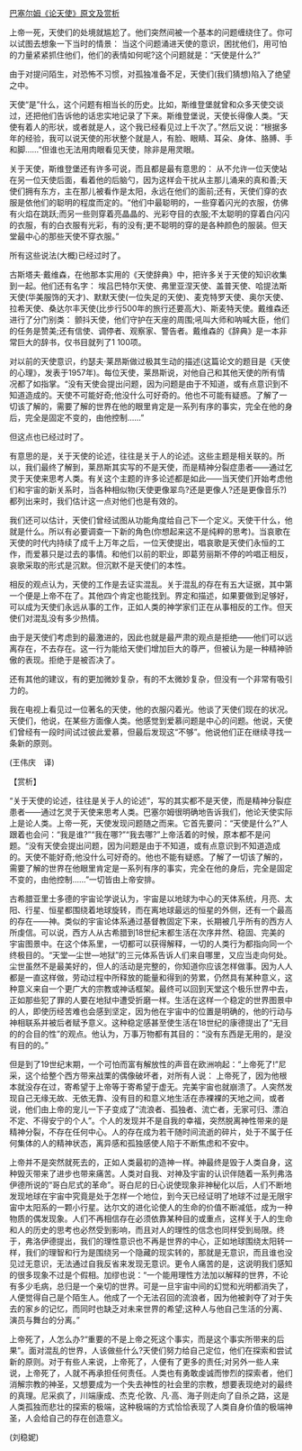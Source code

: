 [巴塞尔姆《论天使》原文及赏析](https://www.vrrw.net/wx/12396.html)

上帝一死，天使们的处境就尴尬了。他们突然间被一个基本的问题缠绕住了。你可以试图去想象一下当时的情景： 当这个问题涌进天使的意识，困扰他们，用可怕的力量紧紧抓住他们，他们的表情如何呢?这个问题就是：“天使是什么?”

由于对提问陌生，对恐怖不习惯，对孤独准备不足，天使们(我们猜想)陷入了绝望之中。

天使“是”什么，这个问题有相当长的历史。比如，斯维登堡就曾和众多天使交谈过，还把他们告诉他的话忠实地记录了下来。斯维登堡说，天使长得像人类。“天使有着人的形状，或者就是人，这个我已经看见过上千次了。”然后又说：“根据多年的经验，我可以说天使的形状整个就是人，有脸、眼睛、耳朵、身体、胳膊、手和脚……”但谁也无法用肉眼看见天使，除非是用灵眼。

关于天使，斯维登堡还有许多可说，而且都是最有意思的： 从不允许一位天使站在另一位天使后面，看着他的后脑勺，因为这样会干扰从主那儿涌来的真和善;天使们拥有东方，主在那儿被看作是太阳，永远在他们的面前;还有，天使们穿的衣服是依他们的聪明的程度而定的。“他们中最聪明的，一些穿着闪光的衣服，仿佛有火焰在跳跃;而另一些则穿着亮晶晶的、光彩夺目的衣服;不太聪明的穿着白闪闪的衣服，有的白衣服有光彩，有的没有;更不聪明的穿的是各种颜色的服装。但天堂最中心的那些天使不穿衣服。”



所有这些说法(大概)已经过时了。

古斯塔夫·戴维森，在他那本实用的《天使辞典》中，把许多关于天使的知识收集到一起。他们还有名字： 埃吕巴特尔天使、弗里亚涅天使、盖普天使、哈提法斯天使(华美服饰的天才)、默默天使(一位失足的天使)、麦克特罗天使、奥尔天使、拉希天使、桑达尔丰天使(比步行500年的旅行还要高大)、斯麦特天使。戴维森还进行了分门别类： 颤抖天使，他们守护在天座的周围;吼叫大师和呐喊大臣，他们的任务是赞美;还有信使、调停者、观察家、警告者。戴维森的《辞典》是一本非常巨大的辞书，仅书目就列了1 100项。

对以前的天使意识，约瑟夫·莱昂斯做过极其生动的描述(这篇论文的题目是《天使的心理》，发表于1957年)。每位天使，莱昂斯说，对他自己和其他天使的所有情况都了如指掌。“没有天使会提出问题，因为问题是由于不知道，或有点意识到不知道造成的。天使不可能好奇;他没什么可好奇的。他也不可能有疑惑。了解了一切该了解的，需要了解的世界在他的眼里肯定是一系列有序的事实，完全在他的身后，完全是固定不变的，由他控制……”

但这点也已经过时了。

有意思的是，关于天使的论述，往往是关于人的论述。这些主题是相关联的。所以，我们最终了解到，莱昂斯其实写的不是天使，而是精神分裂症患者——通过乞灵于天使来思考人类。有关这个主题的许多论述都是如此——当天使们开始考虑他们和宇宙的新关系时，当各种相似物(天使更像翠鸟?还是更像人?还是更像音乐?)都列出来时，我们估计这一点对他们也是有效的。

我们还可以估计，天使们曾经试图从功能角度给自己下一个定义。天使干什么，他就是什么。所以有必要调查一下新的角色(你想起来这不是纯粹的思考)。当哀歌在天使的时代内持续了成千上万年之后，一位天使提出，唱哀歌是天使们永恒的工作，而爱慕只是过去的事情。和他们以前的职业，即葛劳丽斯不停的吟唱正相反，哀歌采取的形式是沉默。但沉默不是天使们的本性。

相反的观点认为，天使的工作是去证实混乱。关于混乱的存在有五大证据，其中第一个便是上帝不在了。其他四个肯定也能找到。界定和描述，如果要做到足够好，可以成为天使们永远从事的工作，正如人类的神学家们正在从事相反的工作。但天使们对混乱没有多少热情。

由于是天使们考虑到的最激进的，因此也就是最严肃的观点是拒绝——他们可以远离存在，不去存在。这一行为能给天使们增加巨大的尊严，但被认为是一种精神骄傲的表现。拒绝于是被否决了。

还有其他的建议，有的更加微妙复杂，有的不太微妙复杂，但没有一个非常有吸引力的。

我在电视上看见过一位著名的天使，他的衣服闪着光。他谈了天使们现在的状况。天使们，他说，在某些方面像人类。他感觉到爱慕问题是中心的问题。他说，天使们曾经有一段时间试过彼此爱慕，但最后发现这“不够”。他说他们正在继续寻找一条新的原则。

(王伟庆　译)

【赏析】

“关于天使的论述，往往是关于人的论述”，写的其实都不是天使，而是精神分裂症患者——通过乞灵于天使来思考人类。巴塞尔姆很明确地告诉我们，他论天使实际上是论人类。上帝一死，天使发现问题随之而来。它首先要问：“天使是什么?”人跟着也会问：“我是谁?”“我在哪?”“我去哪?”上帝活着的时候，原本都不是问题。“没有天使会提出问题，因为问题是由于不知道，或有点意识到不知道造成的。天使不能好奇;他没什么可好奇的。他也不能有疑惑。了解了一切该了解的，需要了解的世界在他眼里肯定是一系列有序的事实，完全在他的身后，完全是固定不变的，由他控制……”一切皆由上帝安排。

古希腊亚里士多德的宇宙论学说认为，宇宙是以地球为中心的天体系统，月亮、太阳、行星、恒星都围绕着地球旋转，而在离地球最远的恒星的外侧，还有一个最高的存在——神。类似的宇宙论体系通过基督教固定下来，长期被几乎所有的西方人所虔信。可以说，西方人从古希腊到18世纪末都生活在次序井然、稳固、完美的宇宙图景中。在这个体系里，一切都可以获得解释，一切的人类行为都指向同一个终极目的。“天堂—尘世—地狱”的三元体系告诉人们来自哪里，又应当走向何处。尘世虽然不是最美好的，但人的活动是完整的，你知道你应该怎样做事。因为人人都是一直这样做，劳动过程中所释放的能量和得到的劳累，仍然具有某种意义，这种意义来自一个更广大的宗教或神话框架。最终可以回到天堂这个极乐世界中去，正如那些犯了罪的人要在地狱中遭受折磨一样。生活在这样一个稳定的世界图景中的人，即使历经苦难也会感到坚定，因为他在宇宙中的位置是明确的，他的行动与神相联系并被后者赋予意义。这种稳定感甚至使生活在18世纪的康德提出了“无目的的合目的性”的观点。他认为，万事万物都有其目的：“没有东西是无用的，是没有目的的。”

但是到了19世纪末期，一个可怕而富有解放性的声音在欧洲响起：“上帝死了!”尼采，这个给整个西方带来战栗的偶像破坏者，对所有人说： 上帝死了，因为他根本就没存在过，寄希望于上帝等于寄希望于虚无。完美宇宙也就崩溃了。人突然发现自己无缘无故、无依无靠、没有目的和意义地生活在赤裸裸的天地之间，或者说，他们由上帝的宠儿一下子变成了“流浪者、孤独者、流亡者，无家可归、漂泊不定、不得安宁的个人”。个人的发现并不是自我的幸福，突然脱离神性带来的是精神分裂，不存在任何中心。人的存在成为若干随时间流逝的碎片，处于不属于任何集体的人的精神状态，离异感和孤独感使人陷于不断焦虑和不安中。

上帝并不是突然就死去的，正如人类最初的造神一样。神最终是毁于人类自身，这种毁灭带来了进步也带来痛苦。人类对自我、对神及宇宙的认识伴随着一系列弗洛伊德所说的“哥白尼式的革命”。哥白尼的日心说使现象非神秘化以后，人们不断地发现地球在宇宙中究竟是处于怎样一个地位，到今天已经证明了地球不过是无限宇宙中太阳系的一颗小行星。达尔文的进化论使人的生命的价值不断减低，成为一种物质的偶发现象。人们不再相信存在必须依靠某种目的或重点，这样关于人的生命和人的历史的思考也必然受到影响，而且对人的理性的信念也同样受到局限。终于，弗洛伊德提出，我们的理性意识也不再是世界的中心，正如地球围绕太阳转一样，我们的理智和行为是围绕另一个隐藏的现实转的，那就是无意识，而且谁也没见过无意识，无法通过自我反省来发现无意识。更令人痛苦的是，这说明我们感知的很多现象不过是个假相。加缪也说：“一个能用理性方法加以解释的世界，不论有多少毛病，总归是一个亲切的世界。可是一旦宇宙中间的幻觉和光明都消失了，人便觉得自己是个陌生人。他成了一个无法召回的流浪者，因为他被剥夺了对于失去的家乡的记忆，而同时也缺乏对未来世界的希望;这种人与他自己生活的分离、演员与舞台的分离。”

上帝死了，人怎么办?“重要的不是上帝之死这个事实，而是这个事实所带来的后果”。面对混乱的世界，人该做些什么?天使们努力给自己定位，他们在探索和尝试新的原则。对于有些人来说，上帝死了，人便有了更多的责任;对另外一些人来说，上帝死了，人就不再承担任何责任。人类也有勇敢虔诚而惨烈的探索者，他们消解宗教的神圣，又想要成为一个失去神性的社会里的宗教，想要表现绝对的最终的真理。尼采疯了，川端康成、杰克·伦敦、凡·高、海子则走向了自杀之路，这是人类孤独而悲壮的探索的极端，这种极端的方式恰恰表现了人类自身价值的极端神圣，人会给自己的存在创造意义。

(刘稳妮)

